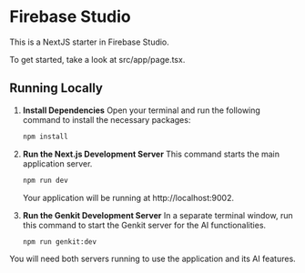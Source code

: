 # Firebase Studio

This is a NextJS starter in Firebase Studio.

To get started, take a look at src/app/page.tsx.

## Running Locally

1.  **Install Dependencies**
    Open your terminal and run the following command to install the necessary packages:
    ```bash
    npm install
    ```

2.  **Run the Next.js Development Server**
    This command starts the main application server.
    ```bash
    npm run dev
    ```
    Your application will be running at http://localhost:9002.

3.  **Run the Genkit Development Server**
    In a separate terminal window, run this command to start the Genkit server for the AI functionalities.
    ```bash
    npm run genkit:dev
    ```

You will need both servers running to use the application and its AI features.